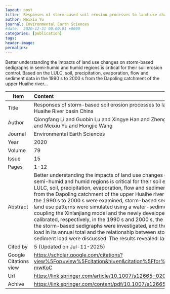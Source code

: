 ```yaml
---
layout: post
title:  Responses of storm-based soil erosion processes to land use changes in the upper Huaihe River basin China
author: Meixiu Yu
journal: Environmental Earth Sciences
#date:  2020-12-31 00:00:01 +0000
categories: [publication]
tags: 
header-image: 
permalink: 
---
```

Better understanding the impacts of land use changes on storm-based sedigraphs in semi-humid and humid regions is critical for their soil erosion control. Based on the LULC, soil, precipitation, evaporation, flow and sediment data in the 1990 s to 2000 s from the Dapoling catchment of the upper Huaihe river...
<!--the above is the excerpt-->
<!--more-->
<!--the following is the text-->


| Item           | Content    	|
| ---------------|:-------------|
| Title          | Responses of storm-based soil erosion processes to land use changes in the upper Huaihe River basin China     	|
| Author         | Qiongfang Li and Guobin Lu and Xingye Han and Zhengmo Zhou and Tianshan Zeng and Meixiu Yu and Hongjie Wang    	|
| Journal        | Environmental Earth Sciences   	|
| Year           | 2020  		|
| Volume         | 79	   	|
| Issue          | 15	   	|
| Pages          | 1-12	   	|
| Abstract       | Better understanding the impacts of land use changes on storm-based sedigraphs in semi-humid and humid regions is critical for their soil erosion control. Based on the LULC, soil, precipitation, evaporation, flow and sediment data in the 1990 s to 2000 s from the Dapoling catchment of the upper Huaihe river basin, land use changes from the 1990 s to 2000 s were examined, storm-based sedigraphs under two decades’ land use patterns were simulated using a water-sediment model, which was built by coupling the Xin’anjiang model and the newly developed soil erosion model and calibrated, respectively, in the 1990 s and 2000 s, the impacts of land use changes on the storm-based sedigraphs were investigated, and the role of storm-based sediment load in its annual total and the relationship between storm rainfall and storm-based sediment load were discussed. The results revealed: land use pattern in the …	|
| Cited by		 | 5 (Updated on Jul-11-2025)   	|
| Google Citations view | <https://scholar.google.com/citations?view%5Fop=view%5Fcitation&hl=en&citation%5Ffor%5Fview=ly9d4IgAAAAJ:kNdYIx-mwKoC>		|
| Url  			 | <https://link.springer.com/article/10.1007/s12665-020-09116-x>		|
| Achive 	     | <https://link.springer.com/content/pdf/10.1007/s12665-020-09116-x.pdf>	|

